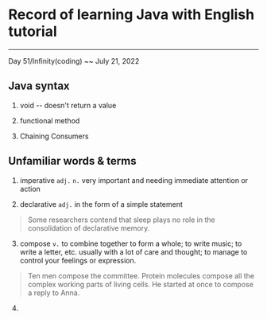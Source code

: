 # Record of learning Java with English tutorial

----
Day  51/Infinity(coding) ~~ July 21, 2022

## Java syntax

1. void -- doesn't return a value

2. functional method

3. Chaining Consumers

## Unfamiliar words & terms

1. imperative `adj.` `n.` very important and needing immediate attention or action

2. declarative `adj.` in the form of a simple statement

> Some researchers contend that sleep plays no role in the consolidation of declarative memory.

3. compose `v.` to combine together to form a whole; to write music; to write a letter, etc. usually with a lot of care and thought; to manage to control your feelings or expression.

> Ten men compose the committee.
Protein molecules compose all the complex working parts of living cells.
He started at once to compose a reply to Anna.

4. 

